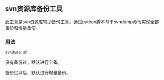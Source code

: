 ## svn资源库备份工具

此工具是svn资源库辅助备份工具，通过python脚本基于svndump命令实现全部备份和增量备份。

### 用法

```
svndump.sh
```

没有备份过，默认进行全备。

备份过以后，默认进行增量备份。

